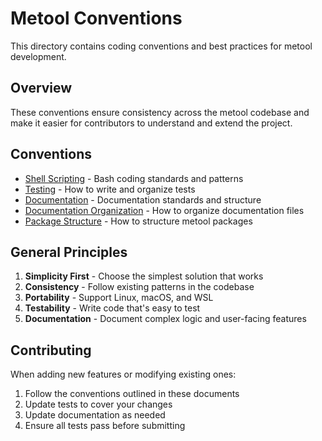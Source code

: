 # Metool Conventions

This directory contains coding conventions and best practices for metool development.

## Overview

These conventions ensure consistency across the metool codebase and make it easier for contributors to understand and extend the project.

## Conventions

- [Shell Scripting](shell-scripting.md) - Bash coding standards and patterns
- [Testing](testing.md) - How to write and organize tests
- [Documentation](documentation.md) - Documentation standards and structure
- [Documentation Organization](documentation-organization.md) - How to organize documentation files
- [Package Structure](package-structure.md) - How to structure metool packages

## General Principles

1. **Simplicity First** - Choose the simplest solution that works
2. **Consistency** - Follow existing patterns in the codebase
3. **Portability** - Support Linux, macOS, and WSL
4. **Testability** - Write code that's easy to test
5. **Documentation** - Document complex logic and user-facing features

## Contributing

When adding new features or modifying existing ones:

1. Follow the conventions outlined in these documents
2. Update tests to cover your changes
3. Update documentation as needed
4. Ensure all tests pass before submitting